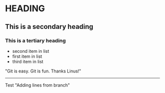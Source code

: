 # HEADING
## This is a secondary heading
### This is a tertiary heading

* second item in list
* first item in list
* third item in list

"Git is easy. Git is fun. Thanks Linus!"

---
Test
"Adding lines from branch"